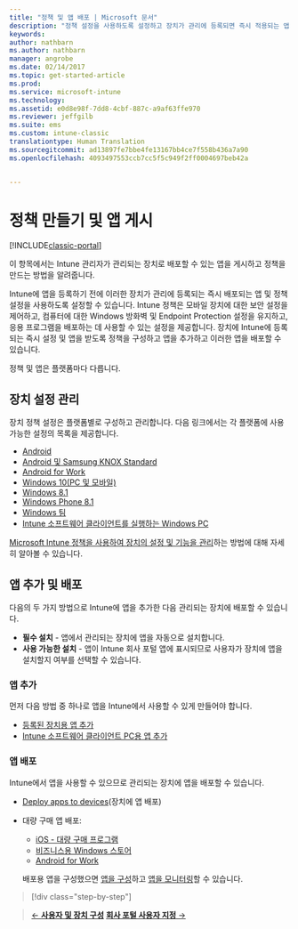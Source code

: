 ```yaml
---
title: "정책 및 앱 배포 | Microsoft 문서"
description: "정책 설정을 사용하도록 설정하고 장치가 관리에 등록되면 즉시 적용되는 앱을 배포할 수 있습니다."
keywords: 
author: nathbarn
ms.author: nathbarn
manager: angrobe
ms.date: 02/14/2017
ms.topic: get-started-article
ms.prod: 
ms.service: microsoft-intune
ms.technology: 
ms.assetid: e0d8e98f-7dd8-4cbf-887c-a9af63ffe970
ms.reviewer: jeffgilb
ms.suite: ems
ms.custom: intune-classic
translationtype: Human Translation
ms.sourcegitcommit: ad13897fe7bbe4fe13167bb4ce7f558b436a7a90
ms.openlocfilehash: 4093497553ccb7cc5f5c949f2ff0004697beb42a


---
```


# <a name="create-policies-and-publish-apps"></a>정책 만들기 및 앱 게시

[!INCLUDE[classic-portal](../includes/classic-portal.md)]

이 항목에서는 Intune 관리자가 관리되는 장치로 배포할 수 있는 앱을 게시하고 정책을 만드는 방법을 알려줍니다.

Intune에 앱을 등록하기 전에 이러한 장치가 관리에 등록되는 즉시 배포되는 앱 및 정책 설정을 사용하도록 설정할 수 있습니다. Intune 정책은 모바일 장치에 대한 보안 설정을 제어하고, 컴퓨터에 대한 Windows 방화벽 및 Endpoint Protection 설정을 유지하고, 응용 프로그램을 배포하는 데 사용할 수 있는 설정을 제공합니다. 장치에 Intune에 등록되는 즉시 설정 및 앱을 받도록 정책을 구성하고 앱을 추가하고 이러한 앱을 배포할 수 있습니다.

정책 및 앱은 플랫폼마다 다릅니다.

## <a name="manage-device-settings"></a>장치 설정 관리

 장치 정책 설정은 플랫폼별로 구성하고 관리합니다. 다음 링크에서는 각 플랫폼에 사용 가능한 설정의 목록을 제공합니다.

- [Android](https://docs.microsoft.com/intune/deploy-use/ios-policy-settings-in-microsoft-intune)
- [Android 및 Samsung KNOX Standard](https://docs.microsoft.com/intune/deploy-use/android-policy-settings-in-microsoft-intune)
- [Android for Work](https://docs.microsoft.com/intune/deploy-use/android-for-work-policy-settings-in-microsoft-intune)
- [Windows 10(PC 및 모바일)](https://docs.microsoft.com/intune/deploy-use/windows-10-policy-settings-in-microsoft-intune)
- [Windows 8.1](https://docs.microsoft.com/intune/deploy-use/windows-configuration-policy-settings-in-microsoft-intune)
- [Windows Phone 8.1](https://docs.microsoft.com/intune/deploy-use/windows-phone-8-1-policy-settings-in-microsoft-intune)
- [Windows 팀](https://docs.microsoft.com/intune/deploy-use/windows-team-configuration-policy-settings-in-microsoft-intune)
- [Intune 소프트웨어 클라이언트를 실행하는 Windows PC](https://docs.microsoft.com/intune/deploy-use/policies-to-protect-windows-pcs-in-microsoft-intune)

[Microsoft Intune 정책을 사용하여 장치의 설정 및 기능을 관리](https://docs.microsoft.com/intune/deploy-use/manage-settings-and-features-on-your-devices-with-microsoft-intune-policies)하는 방법에 대해 자세히 알아볼 수 있습니다.

## <a name="add-and-deploy-apps"></a>앱 추가 및 배포

다음의 두 가지 방법으로 Intune에 앱을 추가한 다음 관리되는 장치에 배포할 수 있습니다.
- **필수 설치** - 앱에서 관리되는 장치에 앱을 자동으로 설치합니다.
- **사용 가능한 설치** - 앱이 Intune 회사 포털 앱에 표시되므로 사용자가 장치에 앱을 설치할지 여부를 선택할 수 있습니다.

### <a name="add-apps"></a>앱 추가

먼저 다음 방법 중 하나로 앱을 Intune에서 사용할 수 있게 만들어야 합니다.
- [등록된 장치용 앱 추가](https://docs.microsoft.com/intune/deploy-use/add-apps-for-mobile-devices-in-microsoft-intune)
- [Intune 소프트웨어 클라이언트 PC용 앱 추가](https://docs.microsoft.com/intune/deploy-use/add-apps-for-windows-pcs-in-microsoft-intune)

### <a name="deploy-apps"></a>앱 배포

Intune에서 앱을 사용할 수 있으므로 관리되는 장치에 앱을 배포할 수 있습니다.
- [Deploy apps to devices](https://docs.microsoft.com/intune/deploy-use/deploy-use/deploy-apps-in-microsoft-intune)(장치에 앱 배포)
- 대량 구매 앱 배포:
    - [iOS - 대량 구매 프로그램](https://docs.microsoft.com/intune/deploy-use/manage-ios-apps-you-purchased-through-a-volume-purchase-program-with-microsoft-intune)
    - [비즈니스용 Windows 스토어](https://docs.microsoft.com/intune/deploy-use/manage-apps-you-purchased-from-the-windows-store-for-business-with-microsoft-intune)
    - [Android for Work](https://docs.microsoft.com/en-us/Intune/deploy-use/android-for-work-apps)

    배포용 앱을 구성했으면 [앱을 구성](https://docs.microsoft.com/intune/deploy-use/update-apps-using-microsoft-intune)하고 [앱을 모니터링](https://docs.microsoft.com/intune/deploy-use/monitor-apps-in-microsoft-intune)할 수 있습니다.

>[!div class="step-by-step"]

>[&larr; **사용자 및 장치 구성**](.\start-with-a-paid-subscription-to-microsoft-intune-step-5.md)       [**회사 포털 사용자 지정** &rarr;](.\start-with-a-paid-subscription-to-microsoft-intune-step-7.md)  



<!--HONumber=Feb17_HO3-->


